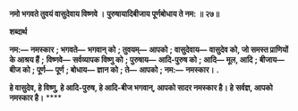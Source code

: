 **नमो भगवते तुवयं वासुदेवाय विष्णवे ।** **पुरुषायादिबीजाय पूर्णबोधाय ते नम: ॥ २७॥** 

**शब्दार्थ** 

**नम:—** **नमस्कार** **; भगवते—** **भगवान् को** **; तुवयम्—** **आपको** **; वासुदेवाय—** **वासुदेव को, जो समस्त प्राणियों के आश्रय हैं** **;** **विष्णवे—** **सर्वव्यापक विष्णु को** **; पुरुषाय—** **आदि-पुरुष को** **; आदि—** **मूल, आदि** **; बीजाय—** **बीज को** **; पूर्ण—** **पूर्ण** **; बोधाय—** **ज्ञान को** **; ते—** **आपको** **; नम:—** **नमस्कार।** **.** 

**हे वासुदेव, हे विष्णु, हे आदि-पुरुष, हे आदि-बीज भगवान्, आपको सादर नमस्कार है। हे** **सर्वज्ञ, आपको नमस्कार है।** **** 